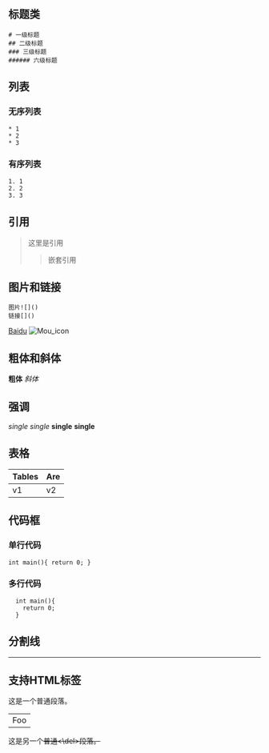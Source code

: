 ## 标题类
```
# 一级标题
## 二级标题
### 三级标题
###### 六级标题
```

## 列表
### 无序列表
```
* 1
* 2
* 3
```
### 有序列表
```
1. 1
2. 2
3. 3
```

## 引用
> 这里是引用
>
>> 嵌套引用
>

## 图片和链接
```
图片![]()
链接[]()
```
[Baidu](http://baidu.com)
![Mou_icon](http://mouapp.com/Mou_128.png)

## 粗体和斜体
**粗体**
*斜体*

## 强调
*single*
_single_
**single**
__single__

## 表格
| Tables | Are |
|-----|-----|
| v1 | v2 |

## 代码框
### 单行代码
`
  int main(){
    return 0;
  }
`
### 多行代码
```
  int main(){
    return 0;
  }
```

## 分割线
***

## 支持HTML标签
这是一个普通段落。

<table>
    <tr>
        <td>Foo</td>
    </tr>
</table>

这是另一个<del>普通<\del>段落。

